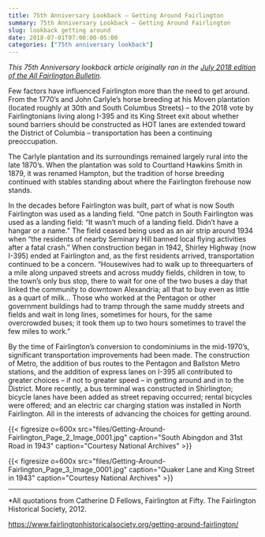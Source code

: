 ```yaml
---
title: 75th Anniversary Lookback — Getting Around Fairlington
summary: 75th Anniversary Lookback — Getting Around Fairlington
slug: lookback getting around
date: 2018-07-01T07:00:00-05:00
categories: ["75th anniversary lookback"]
---
```


*This 75th Anniversary lookback article originally ran in the [July 2018 edition of the All Fairlington Bulletin](http://www.fca-fairlington.org/wp-content/uploads/july_2018_afb.pdf#page=11).*

Few factors have influenced Fairlington more than the need to get around. From the 1770’s and John Carlyle’s horse breeding at his Moven plantation (located roughly at 30th and South Columbus Streets) – to the 2018 vote by Fairlingtonians living along I-395 and its King Street exit about whether sound barriers should be constructed as HOT lanes are extended toward the District of Columbia – transportation has been a continuing preoccupation.

The Carlyle plantation and its surroundings remained largely rural into the late 1870’s. When the plantation was sold to Courtland Hawkins Smith in 1879, it was renamed Hampton, but the tradition of horse breeding continued with stables standing about where the Fairlington firehouse now stands.

In the decades before Fairlington was built, part of what is now South Fairlington was used as a landing field. “One patch in South Fairlington was used as a landing field: “It wasn’t much of a landing field. Didn’t have a hangar or a name.” The field ceased being used as an air strip around 1934 when “the residents of nearby Seminary Hill banned local flying activities after a fatal crash.” When construction began in 1942, Shirley Highway (now I-395) ended at Fairlington and, as the first residents arrived, transportation continued to be a concern. “Housewives had to walk up to threequarters of a mile along unpaved streets and across muddy fields, children in tow, to the town’s only bus stop, there to wait for one of the two buses a day that linked the community to downtown Alexandria; all that to buy even as little as a quart of milk… Those who worked at the Pentagon or other government buildings had to tramp through the same muddy streets and fields and wait in long lines, sometimes for hours, for the same overcrowded buses; it took them up to two hours sometimes to travel the few miles to work.”

By the time of Fairlington’s conversion to condominiums in the mid-1970’s, significant transportation improvements had been made. The construction of Metro, the addition of bus routes to the Pentagon and Ballston Metro stations, and the addition of express lanes on I-395 all contributed to greater choices – if not to greater speed – in getting around and in to the District. More recently, a bus terminal was constructed in Shirlington; bicycle lanes have been added as street repaving occurred; rental bicycles were offered; and an electric car charging station was installed in North Fairlington. All in the interests of advancing the choices for getting around.

{{< figresize o=600x src="files/Getting-Around-Fairlington_Page_2_Image_0001.jpg" caption="South Abingdon and 31st Road in 1943" caption="Courtesy National Archives" >}}

{{< figresize o=600x src="files/Getting-Around-Fairlington_Page_3_Image_0001.jpg" caption="Quaker Lane and King Street in 1943" caption="Courtesy National Archives" >}}

---

*All quotations from Catherine D Fellows, Fairlington at Fifty. The Fairlington Historical Society, 2012.

https://www.fairlingtonhistoricalsociety.org/getting-around-fairlington/